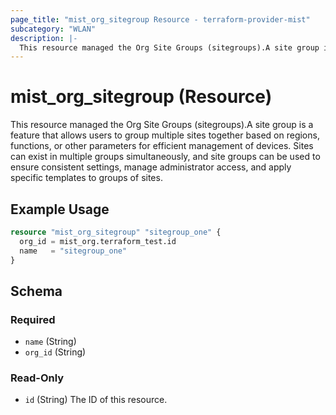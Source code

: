 ```yaml
---
page_title: "mist_org_sitegroup Resource - terraform-provider-mist"
subcategory: "WLAN"
description: |-
  This resource managed the Org Site Groups (sitegroups).A site group is a feature that allows users to group multiple sites together based on regions, functions, or other parameters for efficient management of devices. Sites can exist in multiple groups simultaneously, and site groups can be used to ensure consistent settings, manage administrator access, and apply specific templates to groups of sites.
---
```


# mist_org_sitegroup (Resource)

This resource managed the Org Site Groups (sitegroups).A site group is a feature that allows users to group multiple sites together based on regions, functions, or other parameters for efficient management of devices. Sites can exist in multiple groups simultaneously, and site groups can be used to ensure consistent settings, manage administrator access, and apply specific templates to groups of sites.


## Example Usage

```terraform
resource "mist_org_sitegroup" "sitegroup_one" {
  org_id = mist_org.terraform_test.id
  name   = "sitegroup_one"
}
```

<!-- schema generated by tfplugindocs -->
## Schema

### Required

- `name` (String)
- `org_id` (String)

### Read-Only

- `id` (String) The ID of this resource.


